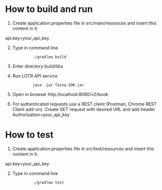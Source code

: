 

<h1>How to build and run </h1>

1. Create application.properties file in src/main/resources and insert this content in it:

api.key=your_api_key


2. Type in command line

                ./gradlew build


3. Enter  directory build/libs
4. Run LOTR API service
   
                java -jar faina-SDK.jar

5. Open in browser http:/localhost:8080/v2/book
6. For authenticated requests use a REST client (Postman, Chrome REST Client add-on). 
   Create GET request with desired URL and add header Authorization=your_api_key

<h1>How to test</h1>

1. Create application.properties file in src/test/resources and insert this content in it:

api.key=your_api_key


2. Type in command line

                ./gradlew test
